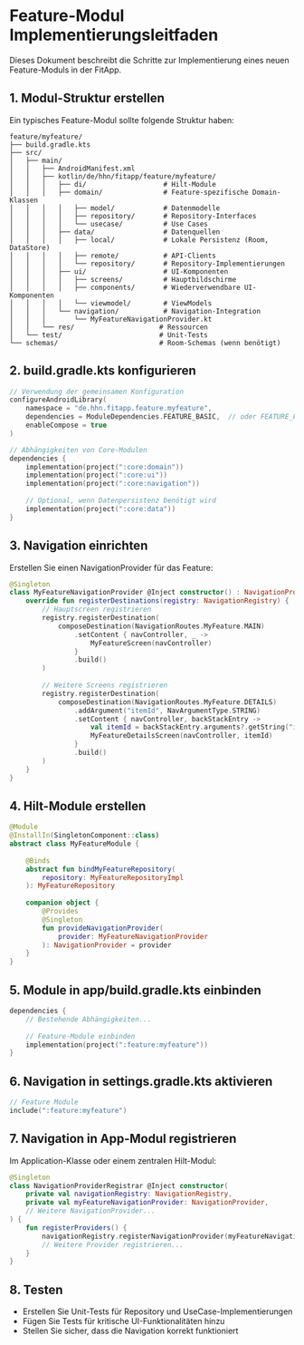 # Feature-Modul Implementierungsleitfaden

Dieses Dokument beschreibt die Schritte zur Implementierung eines neuen Feature-Moduls in der FitApp.

## 1. Modul-Struktur erstellen

Ein typisches Feature-Modul sollte folgende Struktur haben:

```
feature/myfeature/
├── build.gradle.kts
├── src/
│   ├── main/
│   │   ├── AndroidManifest.xml
│   │   ├── kotlin/de/hhn/fitapp/feature/myfeature/
│   │   │   ├── di/                   # Hilt-Module
│   │   │   ├── domain/               # Feature-spezifische Domain-Klassen
│   │   │   │   ├── model/            # Datenmodelle
│   │   │   │   ├── repository/       # Repository-Interfaces
│   │   │   │   └── usecase/          # Use Cases
│   │   │   ├── data/                 # Datenquellen
│   │   │   │   ├── local/            # Lokale Persistenz (Room, DataStore)
│   │   │   │   ├── remote/           # API-Clients
│   │   │   │   └── repository/       # Repository-Implementierungen
│   │   │   ├── ui/                   # UI-Komponenten
│   │   │   │   ├── screens/          # Hauptbildschirme
│   │   │   │   ├── components/       # Wiederverwendbare UI-Komponenten
│   │   │   │   └── viewmodel/        # ViewModels
│   │   │   └── navigation/           # Navigation-Integration
│   │   │       └── MyFeatureNavigationProvider.kt
│   │   └── res/                     # Ressourcen
│   └── test/                        # Unit-Tests
└── schemas/                         # Room-Schemas (wenn benötigt)
```

## 2. build.gradle.kts konfigurieren

```kotlin
// Verwendung der gemeinsamen Konfiguration
configureAndroidLibrary(
    namespace = "de.hhn.fitapp.feature.myfeature",
    dependencies = ModuleDependencies.FEATURE_BASIC,  // oder FEATURE_FULL für Datenbank/DataStore
    enableCompose = true
)

// Abhängigkeiten von Core-Modulen
dependencies {
    implementation(project(":core:domain"))
    implementation(project(":core:ui"))
    implementation(project(":core:navigation"))
    
    // Optional, wenn Datenpersistenz benötigt wird
    implementation(project(":core:data"))
}
```

## 3. Navigation einrichten

Erstellen Sie einen NavigationProvider für das Feature:

```kotlin
@Singleton
class MyFeatureNavigationProvider @Inject constructor() : NavigationProvider {
    override fun registerDestinations(registry: NavigationRegistry) {
        // Hauptscreen registrieren
        registry.registerDestination(
            composeDestination(NavigationRoutes.MyFeature.MAIN)
                .setContent { navController, _ ->
                    MyFeatureScreen(navController)
                }
                .build()
        )
        
        // Weitere Screens registrieren
        registry.registerDestination(
            composeDestination(NavigationRoutes.MyFeature.DETAILS)
                .addArgument("itemId", NavArgumentType.STRING)
                .setContent { navController, backStackEntry ->
                    val itemId = backStackEntry.arguments?.getString("itemId") ?: ""
                    MyFeatureDetailsScreen(navController, itemId)
                }
                .build()
        )
    }
}
```

## 4. Hilt-Module erstellen

```kotlin
@Module
@InstallIn(SingletonComponent::class)
abstract class MyFeatureModule {
    
    @Binds
    abstract fun bindMyFeatureRepository(
        repository: MyFeatureRepositoryImpl
    ): MyFeatureRepository
    
    companion object {
        @Provides
        @Singleton
        fun provideNavigationProvider(
            provider: MyFeatureNavigationProvider
        ): NavigationProvider = provider
    }
}
```

## 5. Module in app/build.gradle.kts einbinden

```kotlin
dependencies {
    // Bestehende Abhängigkeiten...
    
    // Feature-Module einbinden
    implementation(project(":feature:myfeature"))
}
```

## 6. Navigation in settings.gradle.kts aktivieren

```kotlin
// Feature Module
include(":feature:myfeature")
```

## 7. Navigation in App-Modul registrieren

Im Application-Klasse oder einem zentralen Hilt-Modul:

```kotlin
@Singleton
class NavigationProviderRegistrar @Inject constructor(
    private val navigationRegistry: NavigationRegistry,
    private val myFeatureNavigationProvider: NavigationProvider,
    // Weitere NavigationProvider...
) {
    fun registerProviders() {
        navigationRegistry.registerNavigationProvider(myFeatureNavigationProvider)
        // Weitere Provider registrieren...
    }
}
```

## 8. Testen

- Erstellen Sie Unit-Tests für Repository und UseCase-Implementierungen
- Fügen Sie Tests für kritische UI-Funktionalitäten hinzu
- Stellen Sie sicher, dass die Navigation korrekt funktioniert